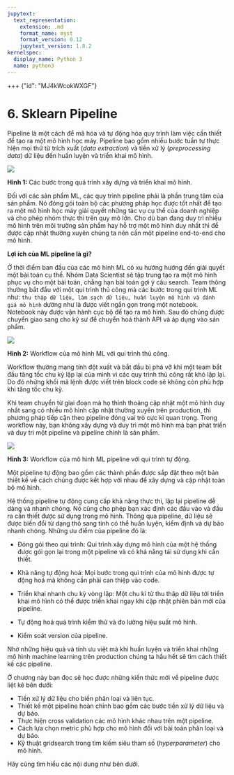```yaml
---
jupytext:
  text_representation:
    extension: .md
    format_name: myst
    format_version: 0.12
    jupytext_version: 1.8.2
kernelspec:
  display_name: Python 3
  name: python3
---
```


+++ {"id": "MJ4kWcokWXGF"}

# 6. Sklearn Pipeline

Pipeline là một cách để mã hóa và tự động hóa quy trình làm việc cần thiết để tạo ra một mô hình học máy. Pipeline bao gồm nhiều bước tuần tự thực hiện mọi thứ từ trích xuất (_data extraction_) và tiền xử lý (_preprocessing data_) dữ liệu đến huấn luyện và triển khai mô hình.


![](https://imgur.com/oFng9yE.png)

**Hình 1:** Các bước trong quá trình xây dựng và triển khai mô hình.

Đối với các sản phẩm ML, các quy trình pipeline phải là phần trung tâm của sản phẩm. Nó đóng gói toàn bộ các phương pháp học được tốt nhất để tạo ra một mô hình học máy giải quyết những tác vụ cụ thể của doanh nghiệp và cho phép nhóm thực thi trên quy mô lớn. Cho dù bạn đang duy trì nhiều mô hình trên môi trường sản phẩm hay hỗ trợ một mô hình duy nhất thì để được cập nhật thường xuyên chúng ta nên cần một pipeline end-to-end cho mô hình.

**Lợi ích của ML pipeline là gì?**

Ở thời điểm ban đầu của các mô hình ML có xu hướng hướng đến giải quyết một bài toán cụ thể. Nhóm Data Scientist sẽ tập trung tạo ra một mô hình phục vụ cho một bài toán, chẳng hạn bài toán gợi ý câu search. Team thông thường bắt đầu với một qui trình thủ công mà các bước trong qui trình ML như: `thu thập dữ liệu, làm sạch dữ liệu, huấn luyện mô hình và đánh giá mô hình` dường như là được viết ngắn gọn trong một notebook. Notebook này được vận hành cục bộ để tạo ra mô hình. Sau đó chúng được chuyển giao sang cho kỹ sư để chuyển hoá thành API và áp dụng vào sản phẩm.

![](https://imgur.com/CDkSOm8.png)

**Hình 2:** Workflow của mô hình ML với qui trình thủ công.

Workflow thường mang tính đột xuất và bắt đầu bị phá vỡ khi một team bắt đầu tăng tốc chu kỳ lặp lại của mình vì các quy trình thủ công rất khó lặp lại. Do đó những khối mã lệnh được viết trên block code sẽ không còn phù hợp khi tăng tốc chu kỳ.

Khi team chuyển từ giai đoạn mà họ thỉnh thoảng cập nhật một mô hình duy nhất sang có nhiều mô hình cập nhật thường xuyên trên production, thì phương pháp tiếp cận theo pipeline đóng vai trò cực kì quan trọng. Trong workflow này, bạn không xây dựng và duy trì một mô hình mà bạn phát triển và duy trì một pipeline và pipeline chính là sản phẩm.

![](https://imgur.com/vKvZapp.png)

**Hình 3:** Workflow của mô hình ML pipeline với qui trình tự động.

Một pipeline tự động bao gồm các thành phần được sắp đặt theo một bản thiết kế về cách chúng được kết hợp với nhau để xây dựng và cập nhật toàn bộ mô hình.

Hệ thống pipeline tự động cung cấp khả năng thực thi, lặp lại pipeline dễ dàng và nhanh chóng. Nó cũng cho phép bạn xác định các đầu vào và đầu ra cần thiết được sử dụng trong mô hình. Thông qua pipeline, dữ liệu sẽ được biến đổi từ dạng thô sang tinh có thể huấn luyện, kiểm định và dự báo nhanh chóng. Những ưu điểm của pipeline đó là:

* Đóng gói theo qui trình: Qui trình xây dựng mô hình của một hệ thống được gói gọn lại trong một pipeline và có khả năng tái sử dụng khi cần thiết.

* Khả năng tự động hoá: Mọi bước trong qui trình của mô hình được tự động hoá mà không cần phải can thiệp vào code.

* Triển khai nhanh chu kỳ vòng lặp: Một chu kì từ thu thập dữ liệu tới triển khai mô hình có thể được triển khai ngay khi cập nhật phiên bản mới của pipeline.

* Tự động hoá quá trình kiểm thử và đo lường hiệu suất mô hình.

* Kiểm soát version của pipeline.

Nhờ những hiệu quả và tính ưu việt mà khi huấn luyện và triển khai những mô hình machine learning trên production chúng ta hầu hết sẽ tìm cách thiết kế các pipeline.

Ở chương này bạn đọc sẽ học được những kiến thức mới về pipeline được liệt kê bên dưới:

* Tiền xử lý dữ liệu cho biến phân loại và liên tục.
* Thiết kế một pipeline hoàn chỉnh bao gồm các bước tiền xử lý dữ liệu và dự báo.
* Thực hiện cross validation các mô hình khác nhau trên một pipeline.
* Cách lựa chọn metric phù hợp cho mô hình đối với bài toán phân loại và dự báo.
* Kỹ thuật gridsearch trong tìm kiếm siêu tham số (_hyperparameter_) cho mô hình.

Hãy cũng tìm hiểu các nội dung như bên dưới.